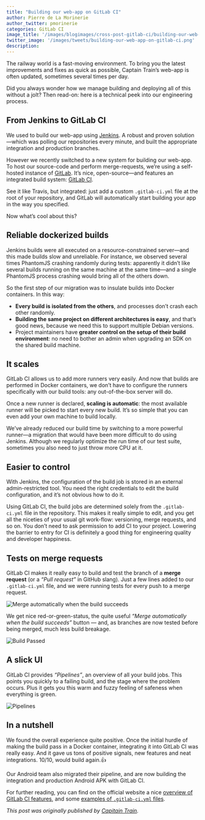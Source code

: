 ```yaml
---
title: "Building our web-app on GitLab CI"
author: Pierre de La Morinerie
author_twitter: pmorinerie
categories: GitLab CI
image_title: '/images/blogimages/cross-post-gitlab-ci/building-our-web-app-on-gitlab-ci-cover.jpg'
twitter_image: '/images/tweets/building-our-web-app-on-gitlab-ci.png'
description:
---
```


The railway world is a fast-moving environment. To bring you the latest improvements and fixes as quick as possible, Captain Train’s web-app is often updated, sometimes several times per day.

Did you always wonder how we manage building and deploying all of this without a jolt? Then read-on: here is a technical peek into our engineering process.

<!-- more -->

## From Jenkins to GitLab CI

We used to build our web-app using [Jenkins]. A robust and proven solution—which was polling our repositories every minute, and built the appropriate integration and production branches.

However we recently switched to a new system for building our web-app. To host our source-code and perform merge-requests, we’re using a self-hosted instance of [GitLab]. It’s nice, open-source—and features an integrated build system: [GitLab CI].

See it like Travis, but integrated: just add a custom `.gitlab-ci.yml` file at the root of your repository, and GitLab will automatically start building your app in the way you specified.

Now what’s cool about this?

## Reliable dockerized builds

Jenkins builds were all executed on a resource-constrained server—and this made builds slow and unreliable. For instance, we observed several times PhantomJS crashing randomly during tests: apparently it didn’t like several builds running on the same machine at the same time—and a single PhantomJS process crashing would bring all of the others down.

So the first step of our migration was to insulate builds into Docker containers. In this way:

- **Every build is isolated from the others**, and processes don’t crash each other randomly.
- **Building the same project on different architectures is easy**, and that’s good news, because we need this to support multiple Debian versions.
- Project maintainers have **greater control on the setup of their build environment**: no need to bother an admin when upgrading an SDK on the shared build machine.

## It scales

GitLab CI allows us to add more runners very easily. And now that builds are performed in Docker containers, we don’t have to configure the runners specifically with our build tools: any out-of-the-box server will do.

Once a new runner is declared, **scaling is automatic**: the most available runner will be picked to start every new build. It’s so simple that you can even add your own machine to build locally.

We’ve already reduced our build time by switching to a more powerful runner—a migration that would have been more difficult to do using Jenkins. Although we regularly optimize the run time of our test suite, sometimes you also need to just throw more CPU at it.

## Easier to control

With Jenkins, the configuration of the build job is stored in an external admin-restricted tool. You need the right credentials to edit the build configuration, and it’s not obvious how to do it.

Using GitLab CI, the build jobs are determined solely from the `.gitlab-ci.yml` file in the repository. This makes it really simple to edit, and you get all the niceties of your usual git work-flow: versioning, merge requests, and so on. You don’t need to ask permission to add CI to your project. Lowering the barrier to entry for CI is definitely a good thing for engineering quality and developer happiness.

## Tests on merge requests

GitLab CI makes it really easy to build and test the branch of a **merge request** (or a _“Pull request”_ in GitHub slang). Just a few lines added to our `.gitlab-ci.yml` file, and we were running tests for every push to a merge request.

![Merge automatically when the build succeeds][merge]

We get nice red-or-green-status, the quite useful _“Merge automatically when the build succeeds”_ button — and, as branches are now tested before being merged, much less build breakage.

![Build Passed][build]

## A slick UI

GitLab CI provides _“Pipelines”_, an overview of all your build jobs. This points you quickly to a failing build, and the stage where the problem occurs. Plus it gets you this warm and fuzzy feeling of safeness when everything is green.

![Pipelines]

## In a nutshell

We found the overall experience quite positive. Once the initial hurdle of making the build pass in a Docker container, integrating it into GitLab CI was really easy. And it gave us tons of positive signals, new features and neat integrations. 10/10, would build again.👍

Our Android team also migrated their pipeline, and are now building the integration and production Android APK with GitLab CI.

For further reading, you can find on the official website a nice [overview of GitLab CI features][GitLab CI], and some [examples of `.gitlab-ci.yml` files][CI examples].

_This post was originally published by [Capitain Train]._

<!-- identifiers -->

[build]: /images/blogimages/cross-post-gitlab-ci/build-passed.png
[Capitain Train]: https://blog.captaintrain.com/12703-building-on-gitlab-ci#comments
[Jenkins]: https://jenkins.io/
[GitLab]: https://about.gitlab.com
[GitLab CI]: https://about.gitlab.com/gitlab-ci/
[CI examples]: http://docs.gitlab.com/ce/ci/quick_start/README.html
[merge]: /images/blogimages/cross-post-gitlab-ci/merge-when-build-succeeds.png
[pipelines]:/images/blogimages/cross-post-gitlab-ci/pipelines.png